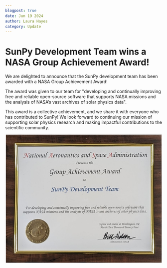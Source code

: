 ```yaml
---
blogpost: true
date: Jun 19 2024
author: Laura Hayes
category: Update
---
```


# SunPy Development Team wins a NASA Group Achievement Award!

We are delighted to announce that the SunPy development team has been awarded with a NASA Group Achievement Award! 

The award was given to our team for "developing and continually improving free and reliable open-source software that supports NASA missions and the analysis of NASA’s vast archives of solar physics data".

This award is a collective achievement, and we share it with everyone who has contributed to SunPy!
We look forward to continuing our mission of supporting solar physics research and making impactful contributions to the scientific community.


<div style="text-align: center;">
    <img src="sunpy_award.jpg" width="500" />
</div>
